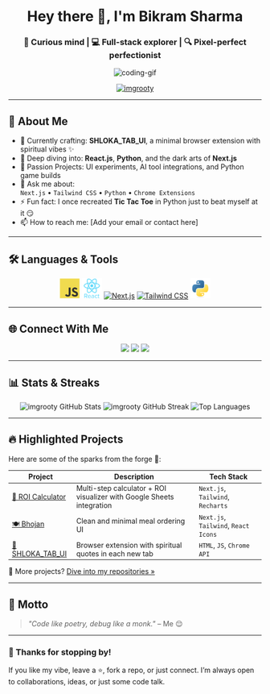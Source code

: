 <h1 align="center">Hey there 👋, I'm Bikram Sharma</h1>
<h3 align="center">🚀 Curious mind | 💻 Full-stack explorer | 🔍 Pixel-perfect perfectionist</h3>

<p align="center">
  <img src="https://cdn.dribbble.com/users/1162077/screenshots/3848914/programmer.gif" width="400" alt="coding-gif">
</p>

<p align="center">
  <a href="https://github.com/imgrooty"><img src="https://komarev.com/ghpvc/?username=imgrooty&label=Profile%20Views&color=0e75b6&style=flat" alt="imgrooty" /></a>
</p>

---

## 🧠 About Me

- 🔭 Currently crafting: **SHLOKA_TAB_UI**, a minimal browser extension with spiritual vibes ✨  
- 🌱 Deep diving into: **React.js**, **Python**, and the dark arts of **Next.js**
- 🧩 Passion Projects: UI experiments, AI tool integrations, and Python game builds
- 💬 Ask me about:  
  `Next.js` • `Tailwind CSS` • `Python` • `Chrome Extensions`
- ⚡ Fun fact: I once recreated **Tic Tac Toe** in Python just to beat myself at it 😏
- 📫 How to reach me: [Add your email or contact here]

---

## 🛠️ Languages & Tools

<p align="center">
  <a href="https://developer.mozilla.org/en-US/docs/Web/JavaScript" target="_blank"><img src="https://raw.githubusercontent.com/devicons/devicon/master/icons/javascript/javascript-original.svg" width="40" height="40" alt="JavaScript" /></a>
  <a href="https://reactjs.org/" target="_blank"><img src="https://raw.githubusercontent.com/devicons/devicon/master/icons/react/react-original-wordmark.svg" width="40" height="40" alt="React" /></a>
  <a href="https://nextjs.org/" target="_blank"><img src="https://cdn.worldvectorlogo.com/logos/nextjs-2.svg" width="40" height="40" alt="Next.js" /></a>
  <a href="https://tailwindcss.com/" target="_blank"><img src="https://www.vectorlogo.zone/logos/tailwindcss/tailwindcss-icon.svg" width="40" height="40" alt="Tailwind CSS" /></a>
  <a href="https://www.python.org" target="_blank"><img src="https://raw.githubusercontent.com/devicons/devicon/master/icons/python/python-original.svg" width="40" height="40" alt="Python" /></a>
</p>

---

## 🌐 Connect With Me

<p align="center">
  <a href="https://bikram-portfolio-eight.vercel.app/" target="_blank"><img src="https://img.shields.io/badge/website-%23000000.svg?&style=for-the-badge&logo=vercel&logoColor=white" /></a>
  <a href="https://www.linkedin.com/in/i-am-bikram-sharma" target="_blank"><img src="https://img.shields.io/badge/linkedin-%23000000.svg?&style=for-the-badge&logo=linkedin&logoColor=white" /></a>
  <a href="https://instagram.com/getuwant" target="_blank"><img src="https://img.shields.io/badge/instagram-%23000000.svg?&style=for-the-badge&logo=instagram&logoColor=white" /></a>
</p>

---

## 📊 Stats & Streaks

<p align="center">
  <img src="https://github-readme-stats.vercel.app/api?username=imgrooty&show_icons=true&theme=default&hide_title=true" alt="imgrooty GitHub Stats" />
  <img src="https://github-readme-streak-stats.herokuapp.com?user=imgrooty&theme=default" alt="imgrooty GitHub Streak" />
  <img src="https://github-readme-stats.vercel.app/api/top-langs?username=imgrooty&layout=compact" alt="Top Languages" />
</p>

---

## 🔥 Highlighted Projects

Here are some of the sparks from the forge 🔨:

| Project | Description | Tech Stack |
|--------|-------------|------------|
| [🧮 ROI Calculator](https://github.com/imgrooty/roi-calculator) | Multi-step calculator + ROI visualizer with Google Sheets integration | `Next.js`, `Tailwind`, `Recharts` |
| [🍽️ Bhojan](https://github.com/imgrooty/bhojan) | Clean and minimal meal ordering UI | `Next.js`, `Tailwind`, `React Icons` |
| [📿 SHLOKA_TAB_UI](https://github.com/imgrooty/shloka_tab_ui) | Browser extension with spiritual quotes in each new tab | `HTML`, `JS`, `Chrome API` |

🔗 More projects? [Dive into my repositories »](https://github.com/imgrooty?tab=repositories)

---

## 🧪 Motto

> _"Code like poetry, debug like a monk."_ – Me 😌

---

### 🚀 Thanks for stopping by!

If you like my vibe, leave a ⭐, fork a repo, or just connect. I’m always open to collaborations, ideas, or just some code talk.
